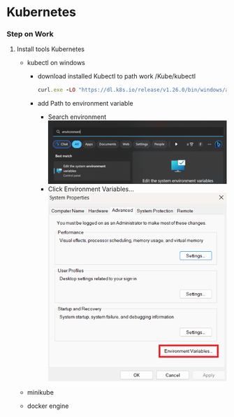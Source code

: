 # Kubernetes
### Step on Work
1. Install tools Kubernetes
   - kubectl on windows
     - download installed Kubectl to path work /Kube/kubectl

       ```ruby
       curl.exe -LO "https://dl.k8s.io/release/v1.26.0/bin/windows/amd64/kubectl.exe"
       ```
       
     - add Path to environment variable

       - Search environment
        ![](image/environment.png)
       - Click Environment Variables...
        ![](image/clickEnVa.png)

   - minikube
   - docker engine